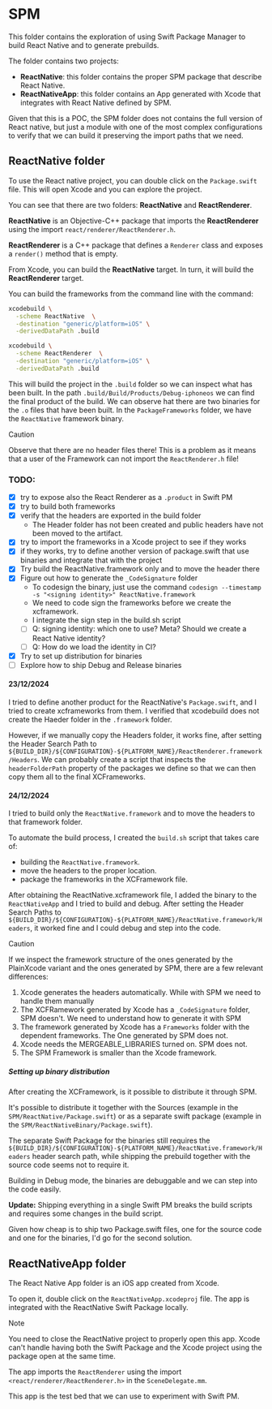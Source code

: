 # SPM

This folder contains the exploration of using Swift Package Manager to build React Native and to generate prebuilds.

The folder contains two projects:
- **ReactNative**: this folder contains the proper SPM package that describe React Native.
- **ReactNativeApp**: this folder contains an App generated with Xcode that integrates with React Native defined by SPM.

Given that this is a POC, the SPM folder does not contains the full version of React native, but just a module with one of the most complex configurations to verify that we can build it preserving the import paths that we need.

## ReactNative folder

To use the React native project, you can double click on the `Package.swift` file. This will open Xcode and you can explore the project.

You can see that there are two folders: **ReactNative** and **ReactRenderer**.

**ReactNative** is an Objective-C++ package that imports the **ReactRenderer** using the import `react/renderer/ReactRenderer.h`.

**ReactRenderer** is a C++ package that defines a `Renderer` class and exposes a `render()` method that is empty.

From Xcode, you can build the **ReactNative** target. In turn, it will build the **ReactRenderer** target.

You can build the frameworks from the command line with the command:

```bash
xcodebuild \
  -scheme ReactNative  \
  -destination "generic/platform=iOS" \
  -derivedDataPath .build

xcodebuild \
  -scheme ReactRenderer  \
  -destination "generic/platform=iOS" \
  -derivedDataPath .build

```

This will build the project in the `.build` folder so we can inspect what has been built. In the path `.build/Build/Products/Debug-iphoneos` we can find the final product of the build. We can observe hat there are two binaries for the `.o` files that have been built. In the `PackageFrameworks` folder, we have the `ReactNative` framework binary.

> [!CAUTION]
> Observe that there are no header files there! This is a problem as it means that a user of the Framework can not import the `ReactRenderer.h` file!

### TODO:
- [x] try to expose also the React Renderer as a `.product` in Swift PM
- [x] try to build both frameworks
- [x] verify that the headers are exported in the build folder
  - The Header folder has not been created and public headers have not been moved to the artifact.
- [x] try to import the frameworks in a Xcode project to see if they works
- [x] if they works, try to define another version of package.swift that use binaries and integrate that with the project
- [x] Try build the ReactNative.framework only and to move the header there
- [X] Figure out how to generate the `_CodeSignature` folder
    - To codesign the binary, just use the command `codesign --timestamp -s "<signing identity>" ReactNative.framework`
    - We need to code sign the frameworks before we create the xcframework.
    - I integrate the sign step in the build.sh script
    - [ ] Q: signing identity: which one to use? Meta? Should we create a React Native identity?
    - [ ] Q: How do we load the identity in CI?
- [X] Try to set up distribution for binaries
- [ ] Explore how to ship Debug and Release binaries

#### 23/12/2024
I tried to define another product for the ReactNative's `Package.swift`, and I tried to create xcframeworks from them. I verified that xcodebuild does not create the Haeder folder in the `.framework` folder.

However, if we manually copy the Headers folder, it works fine, after setting the Header Search Path to `${BUILD_DIR}/${CONFIGURATION}-${PLATFORM_NAME}/ReactRenderer.framework/Headers`.
We can probably create a script that inspects the `headerFolderPath` property of the packages we define so that we can then copy them all to the final XCFrameworks.

#### 24/12/2024
I tried to build only the `ReactNative.framework` and to move the headers to that framework folder.

To automate the build process, I created the `build.sh` script that takes care of:
- building the `ReactNative.framework`.
- move the headers to the proper location.
- package the frameworks in the XCFramework file.

After obtaining the ReactNative.xcframework file, I added the binary to the `ReactNativeApp` and I tried to build and debug.
After setting the Header Search Paths to `${BUILD_DIR}/${CONFIGURATION}-${PLATFORM_NAME}/ReactNative.framework/Headers`, it worked fine and I could debug and step into the code.

> [!CAUTION]
> If we inspect the framework structure of the ones generated by the PlainXcode variant and the ones generated by SPM, there are a few relevant differences:
> 1. Xcode generates the headers automatically. While with SPM we need to handle them manually
> 2. The XCFRamework generated by Xcode has a `_CodeSignature` folder, SPM doesn't. We need to understand how to generate it with SPM
> 3. The framework generated by Xcode has a `Frameworks` folder with the dependent frameworks. The One generated by SPM does not.
> 4. Xcode needs the MERGEABLE_LIBRARIES turned on. SPM does not.
> 5. The SPM Framework is smaller than the Xcode framework.

##### Setting up binary distribution

After creating the XCFramework, is it possible to distribute it through SPM.

It's possible to distribute it together with the Sources (example in the `SPM/ReactNative/Package.swift`) or as a separate swift package (example in the `SPM/ReactNativeBinary/Package.swift`).

The separate Swift Package for the binaries still requires the `${BUILD_DIR}/${CONFIGURATION}-${PLATFORM_NAME}/ReactNative.framework/Headers` header search path, while shipping the prebuild together with the source code seems not to require it.

Building in Debug mode, the binaries are debuggable and we can step into the code easily.

**Update:**
Shipping everything in a single Swift PM breaks the build scripts and requires some changes in the build script.

Given how cheap is to ship two Package.swift files, one for the source code and one for the binaries, I'd go for the second solution.

## ReactNativeApp folder

The React Native App folder is an iOS app created from Xcode.

To open it, double click on the `ReactNativeApp.xcodeproj` file. The app is integrated with the ReactNative Swift Package locally.

> [!NOTE]
> You need to close the ReactNative project to properly open this app. Xcode can't handle having both the Swift Package and the Xcode project using the package open at the same time.

The app imports the `ReactRenderer` using the import `<react/renderer/ReactRenderer.h>` in the `SceneDelegate.mm`.

This app is the test bed that we can use to experiment with Swift PM.
